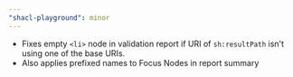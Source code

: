 ```yaml
---
"shacl-playground": minor
---
```


- Fixes empty `<li>` node in validation report if URI of `sh:resultPath` isn't using one of the base URIs.
- Also applies prefixed names to Focus Nodes in report summary
